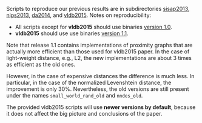 Scripts to reproduce our previous results are in subdirectories [sisap2013](sisap2013), [nips2013](nips2013), [da2014](smallworld_Apr2014), and [vldb2015](vldb2015).
Notes on reproducibility:
* All scripts except for **vldb2015** should use binaries  [version 1.0](https://github.com/nmslib/nmslib/releases/tag/v1.0).
* **vldb2015** should use use binaries [version 1.1](https://github.com/nmslib/nmslib/releases/tag/v1.1). 

Note that release 1.1 contains implementations of proximity graphs that are actually more efficient than those used for vldb2015 paper. In the case of light-weight distance, e.g., L2, the new implementations are about 3 times as efficient as the old ones. 

However, in the case of expensive distances the difference is much less. In particular, in the case of the normalized Levenshtein distance, the improvement is only 30%. Nevertheless, the old versions are still present under the names ``small_world_rand_old`` and ``nndes_old``.

The provided vldb2015 scripts will use **newer versions by default**, because it does not affect the big picture and conclusions of the paper.
